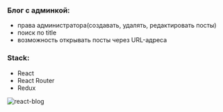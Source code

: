 ### Блог с админкой: 
* права администратора(создавать, удалять, редактировать посты)
* поиск по title
* возможность открывать посты через URL-адреса

### Stack:
* React
* React Router
* Redux

![react-blog](https://user-images.githubusercontent.com/83211620/129862905-cdf8fdd5-86a8-4956-bb5d-c0324180ca68.png)
